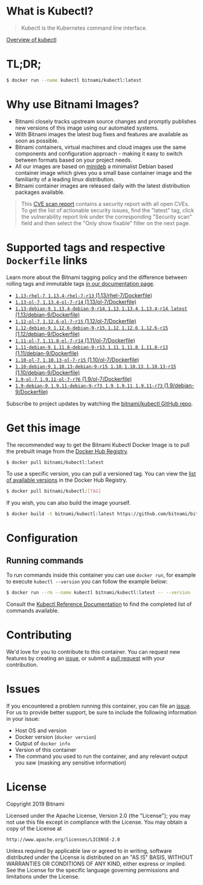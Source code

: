 
# What is Kubectl?

> Kubectl is the Kubernetes command line interface.

[Overview of kubectl](https://kubernetes.io/docs/reference/kubectl/overview/)

# TL;DR;

```bash
$ docker run --name kubectl bitnami/kubectl:latest
```

# Why use Bitnami Images?

* Bitnami closely tracks upstream source changes and promptly publishes new versions of this image using our automated systems.
* With Bitnami images the latest bug fixes and features are available as soon as possible.
* Bitnami containers, virtual machines and cloud images use the same components and configuration approach - making it easy to switch between formats based on your project needs.
* All our images are based on [minideb](https://github.com/bitnami/minideb) a minimalist Debian based container image which gives you a small base container image and the familiarity of a leading linux distribution.
* Bitnami container images are released daily with the latest distribution packages available.


> This [CVE scan report](https://quay.io/repository/bitnami/kubectl?tab=tags) contains a security report with all open CVEs. To get the list of actionable security issues, find the "latest" tag, click the vulnerability report link under the corresponding "Security scan" field and then select the "Only show fixable" filter on the next page.

# Supported tags and respective `Dockerfile` links

Learn more about the Bitnami tagging policy and the difference between rolling tags and immutable tags [in our documentation page](https://docs.bitnami.com/containers/how-to/understand-rolling-tags-containers/).


* [`1.13-rhel-7`, `1.13.4-rhel-7-r13` (1.13/rhel-7/Dockerfile)](https://github.com/bitnami/bitnami-docker-kubectl/blob/1.13.4-rhel-7-r13/1.13/rhel-7/Dockerfile)
* [`1.13-ol-7`, `1.13.4-ol-7-r14` (1.13/ol-7/Dockerfile)](https://github.com/bitnami/bitnami-docker-kubectl/blob/1.13.4-ol-7-r14/1.13/ol-7/Dockerfile)
* [`1.13-debian-9`, `1.13.4-debian-9-r14`, `1.13`, `1.13.4`, `1.13.4-r14`, `latest` (1.13/debian-9/Dockerfile)](https://github.com/bitnami/bitnami-docker-kubectl/blob/1.13.4-debian-9-r14/1.13/debian-9/Dockerfile)
* [`1.12-ol-7`, `1.12.6-ol-7-r15` (1.12/ol-7/Dockerfile)](https://github.com/bitnami/bitnami-docker-kubectl/blob/1.12.6-ol-7-r15/1.12/ol-7/Dockerfile)
* [`1.12-debian-9`, `1.12.6-debian-9-r15`, `1.12`, `1.12.6`, `1.12.6-r15` (1.12/debian-9/Dockerfile)](https://github.com/bitnami/bitnami-docker-kubectl/blob/1.12.6-debian-9-r15/1.12/debian-9/Dockerfile)
* [`1.11-ol-7`, `1.11.8-ol-7-r14` (1.11/ol-7/Dockerfile)](https://github.com/bitnami/bitnami-docker-kubectl/blob/1.11.8-ol-7-r14/1.11/ol-7/Dockerfile)
* [`1.11-debian-9`, `1.11.8-debian-9-r13`, `1.11`, `1.11.8`, `1.11.8-r13` (1.11/debian-9/Dockerfile)](https://github.com/bitnami/bitnami-docker-kubectl/blob/1.11.8-debian-9-r13/1.11/debian-9/Dockerfile)
* [`1.10-ol-7`, `1.10.13-ol-7-r15` (1.10/ol-7/Dockerfile)](https://github.com/bitnami/bitnami-docker-kubectl/blob/1.10.13-ol-7-r15/1.10/ol-7/Dockerfile)
* [`1.10-debian-9`, `1.10.13-debian-9-r15`, `1.10`, `1.10.13`, `1.10.13-r15` (1.10/debian-9/Dockerfile)](https://github.com/bitnami/bitnami-docker-kubectl/blob/1.10.13-debian-9-r15/1.10/debian-9/Dockerfile)
* [`1.9-ol-7`, `1.9.11-ol-7-r76` (1.9/ol-7/Dockerfile)](https://github.com/bitnami/bitnami-docker-kubectl/blob/1.9.11-ol-7-r76/1.9/ol-7/Dockerfile)
* [`1.9-debian-9`, `1.9.11-debian-9-r73`, `1.9`, `1.9.11`, `1.9.11-r73` (1.9/debian-9/Dockerfile)](https://github.com/bitnami/bitnami-docker-kubectl/blob/1.9.11-debian-9-r73/1.9/debian-9/Dockerfile)

Subscribe to project updates by watching the [bitnami/kubectl GitHub repo](https://github.com/bitnami/bitnami-docker-kubectl).

# Get this image

The recommended way to get the Bitnami Kubectl Docker Image is to pull the prebuilt image from the [Docker Hub Registry](https://hub.docker.com/r/bitnami/kubectl).

```bash
$ docker pull bitnami/kubectl:latest
```

To use a specific version, you can pull a versioned tag. You can view the [list of available versions](https://hub.docker.com/r/bitnami/kubectl/tags/) in the Docker Hub Registry.

```bash
$ docker pull bitnami/kubectl:[TAG]
```

If you wish, you can also build the image yourself.

```bash
$ docker build -t bitnami/kubectl:latest https://github.com/bitnami/bitnami-docker-kubectl.git
```

# Configuration

## Running commands

To run commands inside this container you can use `docker run`, for example to execute `kubectl --version` you can follow the example below:

```bash
$ docker run --rm --name kubectl bitnami/kubectl:latest -- --version
```

Consult the [Kubectl Reference Documentation](https://kubernetes.io/docs/reference/generated/kubectl/kubectl-commands) to find the completed list of commands available.

# Contributing

We'd love for you to contribute to this container. You can request new features by creating an [issue](https://github.com/bitnami/bitnami-docker-kubectl/issues), or submit a [pull request](https://github.com/bitnami/bitnami-docker-kubectl/pulls) with your contribution.

# Issues

If you encountered a problem running this container, you can file an [issue](https://github.com/bitnami/bitnami-docker-kubectl/issues). For us to provide better support, be sure to include the following information in your issue:

- Host OS and version
- Docker version (`docker version`)
- Output of `docker info`
- Version of this container
- The command you used to run the container, and any relevant output you saw (masking any sensitive information)

# License

Copyright 2019 Bitnami

Licensed under the Apache License, Version 2.0 (the "License");
you may not use this file except in compliance with the License.
You may obtain a copy of the License at

    http://www.apache.org/licenses/LICENSE-2.0

Unless required by applicable law or agreed to in writing, software
distributed under the License is distributed on an "AS IS" BASIS,
WITHOUT WARRANTIES OR CONDITIONS OF ANY KIND, either express or implied.
See the License for the specific language governing permissions and
limitations under the License.
